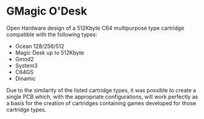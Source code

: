 # GMagic O'Desk

Open Hardware design of a 512Kbyte C64 multipurpose type cartridge compatible with the following types:
* Ocean 128/256/512
* Magic Desk up to 512Kbyte
* Gmod2
* System3
* C64GS
* Dinamic

Due to the similarity of the listed cartridge types, it was possible to create a single PCB which, with the appropriate configurations, will work perfectly as a basis for the creation of cartridges containing games developed for those cartridge types.
